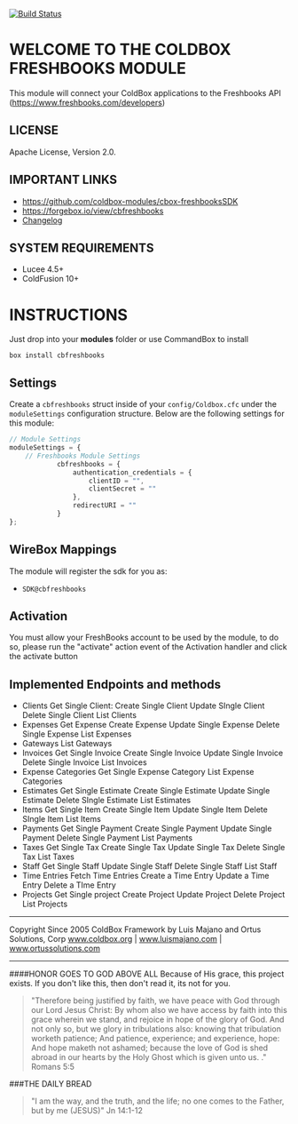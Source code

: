 [![Build Status](https://travis-ci.org/coldbox-modules/cbox-forgeboxSDK.svg?branch=master)](https://travis-ci.org/coldbox-modules/cbox-forgeboxSDK)

# WELCOME TO THE COLDBOX FRESHBOOKS MODULE

This module will connect your ColdBox applications to the Freshbooks API (https://www.freshbooks.com/developers)

## LICENSE
Apache License, Version 2.0.

## IMPORTANT LINKS
- https://github.com/coldbox-modules/cbox-freshbooksSDK
- https://forgebox.io/view/cbfreshbooks
- [Changelog](changelog.md)

## SYSTEM REQUIREMENTS
- Lucee 4.5+
- ColdFusion 10+

# INSTRUCTIONS

Just drop into your **modules** folder or use CommandBox to install

`box install cbfreshbooks`

## Settings

Create a `cbfreshbooks` struct inside of your `config/Coldbox.cfc` under the `moduleSettings` configuration structure. Below are the following settings for this module:


```js
// Module Settings
moduleSettings = {
    // Freshbooks Module Settings
			cbfreshbooks = {
				authentication_credentials = {
					clientID = "",
					clientSecret = ""
				},
				redirectURI = ""
			}
};
```

## WireBox Mappings

The module will register the sdk for you as:

* `SDK@cbfreshbooks`

## Activation
You must allow your FreshBooks account to be used by the module, to do so, please run the "activate" action event of the Activation handler and click the activate button

## Implemented Endpoints and methods

* Clients
	Get Single Client: 
	Create Single Client
	Update SIngle Client
	Delete Single Client
	List Clients
* Expenses
	Get Expense
	Create Expense
	Update Single Expense
	Delete Single Expense
	List Expenses
* Gateways
	List Gateways
* Invoices
	Get Single Invoice
	Create Single Invoice
	Update Single Invoice
	Delete Single Invoice
	List Invoices
* Expense Categories
	Get Single Expense Category
	List Expense Categories
* Estimates
	Get Single Estimate
	Create Single Estimate
	Update Single Estimate
	Delete SIngle Estimate
	List Estimates 
* Items
	Get Single Item
	Create Single Item
	Update Single Item
	Delete SIngle Item
	List Items
* Payments
	Get Single Payment
	Create Single Payment
	Update Single Payment
	Delete Single Payment
	List Payments
* Taxes
	Get Single Tax
	Create Single Tax
	Update Single Tax
	Delete Single Tax
	List Taxes
* Staff
	Get Single Staff
	Update Single Staff
	Delete Single Staff
	List Staff
* Time Entries
	Fetch Time Entries
	Create a Time Entry
	Update a Time Entry
	Delete a TIme Entry
* Projects
	Get Single project
	Create Project
	Update Project
	Delete Project
	List Projects

********************************************************************************
Copyright Since 2005 ColdBox Framework by Luis Majano and Ortus Solutions, Corp
www.coldbox.org | www.luismajano.com | www.ortussolutions.com
********************************************************************************
####HONOR GOES TO GOD ABOVE ALL
Because of His grace, this project exists. If you don't like this, then don't read it, its not for you.

>"Therefore being justified by faith, we have peace with God through our Lord Jesus Christ:
By whom also we have access by faith into this grace wherein we stand, and rejoice in hope of the glory of God.
And not only so, but we glory in tribulations also: knowing that tribulation worketh patience;
And patience, experience; and experience, hope:
And hope maketh not ashamed; because the love of God is shed abroad in our hearts by the 
Holy Ghost which is given unto us. ." Romans 5:5

###THE DAILY BREAD
 > "I am the way, and the truth, and the life; no one comes to the Father, but by me (JESUS)" Jn 14:1-12